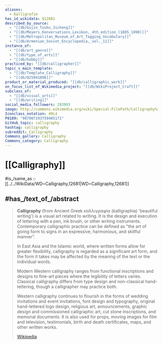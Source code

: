 ```yaml
---
aliases:
  - Kalligrafie
has_id_wikidata: Q12681
described_by_source:
  - "[[db/Gujin_Tushu_Jicheng]]"
  - "[[db/Meyers_Konversations_Lexikon,_4th_edition_(1885_1890)]]"
  - "[[db/Metropolitan_Museum_of_Art_Tagging_Vocabulary]]"
  - "[[db/Armenian_Soviet_Encyclopedia,_vol._11]]"
instance_of:
  - "[[db/art_genre]]"
  - "[[db/type_of_arts]]"
  - "[[db/hobby]]"
practiced_by: "[[db/calligrapher]]"
topic_s_main_template:
  - "[[db/Template_Calligraphy]]"
  - "[[db/Q25941896]]"
product_or_material_produced: "[[db/calligraphic_work]]"
on_focus_list_of_Wikimedia_project: "[[db/WikiProject_Craft]]"
subclass_of:
  - "[[db/visual_arts]]"
  - "[[db/writing]]"
social_media_followers: 293993
image: http://commons.wikimedia.org/wiki/Special:FilePath/Calligraphy%20word.jpg
Iconclass_notation: 49L4
P8189: "987007293759405171"
GitHub_topic: calligraphy
hashtag: calligraphy
subreddit: Calligraphy
Commons_gallery: Calligraphy
Commons_category: Calligraphy
---
```


# [[Calligraphy]] 

#is_/same_as :: [[../../WikiData/WD~Calligraphy,12681|WD~Calligraphy,12681]] 

## #has_/text_of_/abstract 

> **Calligraphy** (from Ancient Greek  καλλιγραφία (kalligraphía) 'beautiful writing') is a visual art related to writing. It is the design and execution of lettering with a pen, ink brush, or other writing instruments. Contemporary calligraphic practice can be defined as "the art of giving form to signs in an expressive, harmonious, and skillful manner".
>
> In East Asia and the Islamic world, where written forms allow for greater flexibility, calligraphy is regarded as a significant art form, and the form it takes may be affected by the meaning of the text or the individual words.
>
> Modern Western calligraphy ranges from functional inscriptions and designs to fine-art pieces where the legibility of letters varies. Classical calligraphy differs from type design and non-classical hand-lettering, though a calligrapher may practice both.
>
> Western calligraphy continues to flourish in the forms of wedding invitations and event invitations, font design and typography, original hand-lettered logo design, religious art, announcements, graphic design and commissioned calligraphic art, cut stone inscriptions, and memorial documents. It is also used for props, moving images for film and television, testimonials, birth and death certificates, maps, and other written works.
>
> [Wikipedia](https://en.wikipedia.org/wiki/Calligraphy) 

